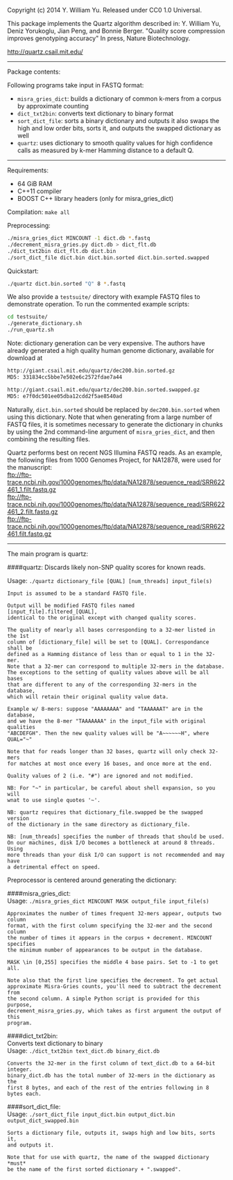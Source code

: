 Copyright (c) 2014 Y. William Yu. Released under CC0 1.0 Universal.

This package implements the Quartz algorithm described in:
Y. William Yu, Deniz Yorukoglu, Jian Peng, and Bonnie Berger.
"Quality score compression improves genotyping accuracy"
In press, Nature Biotechnology.

http://quartz.csail.mit.edu/

-----------------------------
Package contents:

Following programs take input in FASTQ format:
* `misra_gries_dict`:  builds a dictionary of common k-mers from a corpus by
                   approximate counting
* `dict_txt2bin`:  converts text dictionary to binary format
* `sort_dict_file`:  sorts a binary dictionary and outputs it
                   also swaps the high and low order bits, sorts it, and outputs
				   the swapped dictionary as well
* `quartz`:  uses dictionary to smooth quality values for high confidence
                   calls as measured by k-mer Hamming distance to a default Q.

-----------------------------
Requirements:
*	64 GiB RAM
*	C++11 compiler
*	BOOST C++ library headers (only for misra_gries_dict)

Compilation:
	`make all`

Preprocessing:
```bash
./misra_gries_dict MINCOUNT -1 dict.db *.fastq
./decrement_misra_gries.py dict.db > dict_flt.db
./dict_txt2bin dict_flt.db dict.bin
./sort_dict_file dict.bin dict.bin.sorted dict.bin.sorted.swapped
```

Quickstart:
```bash
./quartz dict.bin.sorted "Q" 8 *.fastq
```

We also provide a `testsuite/` directory with example FASTQ files to
demonstrate operation. To run the commented example scripts:
```bash
cd testsuite/
./generate_dictionary.sh
./run_quartz.sh
```

Note: dictionary generation can be very expensive. The authors have already
generated a high quality human genome dictionary, available for download at
```bash
http://giant.csail.mit.edu/quartz/dec200.bin.sorted.gz  
MD5: 331834cc5bbe7e502e6c2572fdae7a44

http://giant.csail.mit.edu/quartz/dec200.bin.sorted.swapped.gz  
MD5: e7f0dc501ee05dba12cdd2f5ae8540ad
```

Naturally, `dict.bin.sorted` should be replaced by `dec200.bin.sorted` when using
this dictionary. Note that when generating from a large number of FASTQ files,
it is sometimes necessary to generate the dictionary in chunks by using the 2nd
command-line argument of `misra_gries_dict`, and then combining the resulting files.

Quartz performs best on recent NGS Illumina FASTQ reads. As an example, the
following files from 1000 Genomes Project, for NA12878, were used for the
manuscript:  
	ftp://ftp-trace.ncbi.nih.gov/1000genomes/ftp/data/NA12878/sequence_read/SRR622461_1.filt.fastq.gz  
	ftp://ftp-trace.ncbi.nih.gov/1000genomes/ftp/data/NA12878/sequence_read/SRR622461_2.filt.fastq.gz  
	ftp://ftp-trace.ncbi.nih.gov/1000genomes/ftp/data/NA12878/sequence_read/SRR622461.filt.fastq.gz
	
-----------------------------
The main program is quartz:

####quartz:
Discards likely non-SNP quality scores for known reads.

Usage: `./quartz dictionary_file [QUAL] [num_threads] input_file(s)`

	Input is assumed to be a standard FASTQ file.

	Output will be modified FASTQ files named [input_file].filtered_[QUAL],
	identical to the original except with changed quality scores.

	The quality of nearly all bases corresponding to a 32-mer listed in the 1st
	column of [dictionary_file] will be set to [QUAL]. Correspondance shall be
	defined as a Hamming distance of less than or equal to 1 in the 32-mer.
	Note that a 32-mer can correspond to multiple 32-mers in the database.
	The exceptions to the setting of quality values above will be all bases
	that are different to any of the corresponding 32-mers in the database,
	which will retain their original quality value data.

	Example w/ 8-mers: suppose "AAAAAAAA" and "TAAAAAAT" are in the database,
	and we have the 8-mer "TAAAAAAA" in the input_file with original qualities
	"ABCDEFGH". Then the new quality values will be "A~~~~~~H", where QUAL="~"

	Note that for reads longer than 32 bases, quartz will only check 32-mers
	for matches at most once every 16 bases, and once more at the end.

	Quality values of 2 (i.e. "#") are ignored and not modified.

	NB: For "~" in particular, be careful about shell expansion, so you will
	wnat to use single quotes '~'.

	NB: quartz requires that dictionary_file.swapped be the swapped version
	of the dictionary in the same directory as dictionary_file.

	NB: [num_threads] specifies the number of threads that should be used.
	On our machines, disk I/O becomes a bottleneck at around 8 threads. Using
	more threads than your disk I/O can support is not recommended and may have
	a detrimental effect on speed.

Preprocessor is centered around generating the dictionary:

####misra_gries_dict:  
Usage: `./misra_gries_dict MINCOUNT MASK output_file input_file(s)`

	Approximates the number of times frequent 32-mers appear, outputs two column
	format, with the first column specifying the 32-mer and the second column
	the number of times it appears in the corpus + decrement. MINCOUNT specifies
	the minimum number of appearances to be output in the database.

	MASK \in [0,255] specifies the middle 4 base pairs. Set to -1 to get all.

	Note also that the first line specifies the decrement. To get actual
	approximate Misra-Gries counts, you'll need to subtract the decrement from
	the second column. A simple Python script is provided for this purpose,
	decrement_misra_gries.py, which takes as first argument the output of this
	program.

####dict_txt2bin:  
Converts text dictionary to binary  
Usage: `./dict_txt2bin text_dict.db binary_dict.db`

	Converts the 32-mer in the first column of text_dict.db to a 64-bit integer.
	binary_dict.db has the total number of 32-mers in the dictionary as the
	first 8 bytes, and each of the rest of the entries following in 8 bytes each.

####sort_dict_file:  
Usage: `./sort_dict_file input_dict.bin output_dict.bin output_dict_swapped.bin`

	Sorts a dictionary file, outputs it, swaps high and low bits, sorts it, 
	and outputs it.

	Note that for use with quartz, the name of the swapped dictionary *must*
	be the name of the first sorted dictionary + ".swapped".

